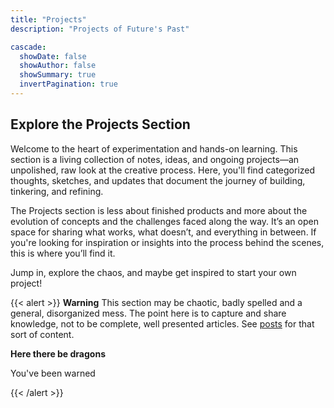 ```yaml
---
title: "Projects"
description: "Projects of Future's Past"

cascade:
  showDate: false
  showAuthor: false
  showSummary: true
  invertPagination: true
---
```


## Explore the Projects Section
Welcome to the heart of experimentation and hands-on learning. This section is a living collection of notes, ideas, and ongoing projects—an unpolished, raw look at the creative process. Here, you'll find categorized thoughts, sketches, and updates that document the journey of building, tinkering, and refining.

The Projects section is less about finished products and more about the evolution of concepts and the challenges faced along the way. It’s an open space for sharing what works, what doesn’t, and everything in between. If you're looking for inspiration or insights into the process behind the scenes, this is where you’ll find it.

Jump in, explore the chaos, and maybe get inspired to start your own project!

{{< alert >}}
**Warning**
This section may be chaotic, badly spelled and a general, disorganized mess. The point here is to capture and share knowledge, not to be complete, well presented articles. See [posts](/posts) for that sort of content. 

**Here there be dragons**

You've been warned

{{< /alert >}}
